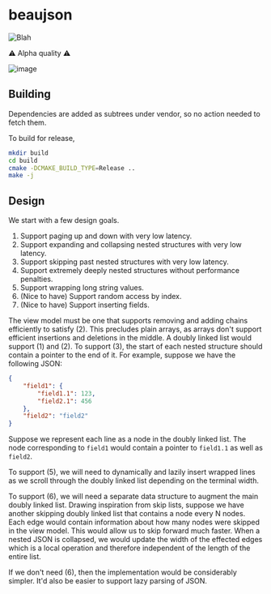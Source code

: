 # beaujson

![Blah](https://github.com/Matherunner/beaujson/actions/workflows/cmake-multi-platform.yml/badge.svg)

⚠️ Alpha quality ⚠️

![image](https://github.com/user-attachments/assets/2f29334e-53ec-4c4f-8634-a4ebad88e5e4)

## Building

Dependencies are added as subtrees under vendor, so no action needed to fetch them.

To build for release,

```bash
mkdir build
cd build
cmake -DCMAKE_BUILD_TYPE=Release ..
make -j
```

## Design

We start with a few design goals.

1. Support paging up and down with very low latency.
2. Support expanding and collapsing nested structures with very low latency.
3. Support skipping past nested structures with very low latency.
4. Support extremely deeply nested structures without performance penalties.
5. Support wrapping long string values.
6. (Nice to have) Support random access by index.
7. (Nice to have) Support inserting fields.

The view model must be one that supports removing and adding chains efficiently to satisfy (2). This precludes plain arrays, as arrays don't support efficient insertions and deletions in the middle. A doubly linked list would support (1) and (2). To support (3), the start of each nested structure should contain a pointer to the end of it. For example, suppose we have the following JSON:

```json
{
    "field1": {
        "field1.1": 123,
        "field2.1": 456
    },
    "field2": "field2"
}
```

Suppose we represent each line as a node in the doubly linked list. The node corresponding to `field1` would contain a pointer to `field1.1` as well as `field2`.

To support (5), we will need to dynamically and lazily insert wrapped lines as we scroll through the doubly linked list depending on the terminal width.

To support (6), we will need a separate data structure to augment the main doubly linked list. Drawing inspiration from skip lists, suppose we have another skipping doubly linked list that contains a node every N nodes. Each edge would contain information about how many nodes were skipped in the view model. This would allow us to skip forward much faster. When a nested JSON is collapsed, we would update the width of the effected edges which is a local operation and therefore independent of the length of the entire list.

If we don't need (6), then the implementation would be considerably simpler. It'd also be easier to support lazy parsing of JSON.
